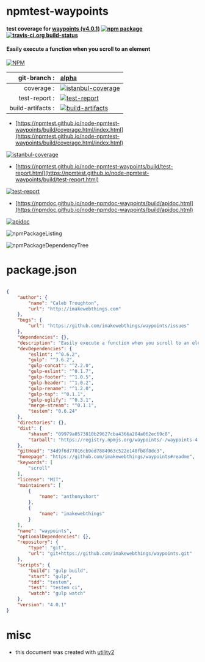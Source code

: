 # npmtest-waypoints

#### test coverage for  [waypoints (v4.0.1)](https://github.com/imakewebthings/waypoints#readme)  [![npm package](https://img.shields.io/npm/v/npmtest-waypoints.svg?style=flat-square)](https://www.npmjs.org/package/npmtest-waypoints) [![travis-ci.org build-status](https://api.travis-ci.org/npmtest/node-npmtest-waypoints.svg)](https://travis-ci.org/npmtest/node-npmtest-waypoints)

#### Easily execute a function when you scroll to an element

[![NPM](https://nodei.co/npm/waypoints.png?downloads=true&downloadRank=true&stars=true)](https://www.npmjs.com/package/waypoints)

| git-branch : | [alpha](https://github.com/npmtest/node-npmtest-waypoints/tree/alpha)|
|--:|:--|
| coverage : | [![istanbul-coverage](https://npmtest.github.io/node-npmtest-waypoints/build/coverage.badge.svg)](https://npmtest.github.io/node-npmtest-waypoints/build/coverage.html/index.html)|
| test-report : | [![test-report](https://npmtest.github.io/node-npmtest-waypoints/build/test-report.badge.svg)](https://npmtest.github.io/node-npmtest-waypoints/build/test-report.html)|
| build-artifacts : | [![build-artifacts](https://npmtest.github.io/node-npmtest-waypoints/glyphicons_144_folder_open.png)](https://github.com/npmtest/node-npmtest-waypoints/tree/gh-pages/build)|

- [https://npmtest.github.io/node-npmtest-waypoints/build/coverage.html/index.html](https://npmtest.github.io/node-npmtest-waypoints/build/coverage.html/index.html)

[![istanbul-coverage](https://npmtest.github.io/node-npmtest-waypoints/build/screenCapture.buildCi.browser.%252Ftmp%252Fbuild%252Fcoverage.lib.html.png)](https://npmtest.github.io/node-npmtest-waypoints/build/coverage.html/index.html)

- [https://npmtest.github.io/node-npmtest-waypoints/build/test-report.html](https://npmtest.github.io/node-npmtest-waypoints/build/test-report.html)

[![test-report](https://npmtest.github.io/node-npmtest-waypoints/build/screenCapture.buildCi.browser.%252Ftmp%252Fbuild%252Ftest-report.html.png)](https://npmtest.github.io/node-npmtest-waypoints/build/test-report.html)

- [https://npmdoc.github.io/node-npmdoc-waypoints/build/apidoc.html](https://npmdoc.github.io/node-npmdoc-waypoints/build/apidoc.html)

[![apidoc](https://npmdoc.github.io/node-npmdoc-waypoints/build/screenCapture.buildCi.browser.%252Ftmp%252Fbuild%252Fapidoc.html.png)](https://npmdoc.github.io/node-npmdoc-waypoints/build/apidoc.html)

![npmPackageListing](https://npmtest.github.io/node-npmtest-waypoints/build/screenCapture.npmPackageListing.svg)

![npmPackageDependencyTree](https://npmtest.github.io/node-npmtest-waypoints/build/screenCapture.npmPackageDependencyTree.svg)



# package.json

```json

{
    "author": {
        "name": "Caleb Troughton",
        "url": "http://imakewebthings.com"
    },
    "bugs": {
        "url": "https://github.com/imakewebthings/waypoints/issues"
    },
    "dependencies": {},
    "description": "Easily execute a function when you scroll to an element",
    "devDependencies": {
        "eslint": "^0.6.2",
        "gulp": "^3.6.2",
        "gulp-concat": "^2.2.0",
        "gulp-eslint": "^0.1.7",
        "gulp-footer": "^1.0.5",
        "gulp-header": "^1.0.2",
        "gulp-rename": "^1.2.0",
        "gulp-tap": "^0.1.1",
        "gulp-uglify": "^0.3.1",
        "merge-stream": "^0.1.1",
        "testem": "0.6.24"
    },
    "directories": {},
    "dist": {
        "shasum": "09979a0573810b29627cba4366a284a062ec69c8",
        "tarball": "https://registry.npmjs.org/waypoints/-/waypoints-4.0.1.tgz"
    },
    "gitHead": "34d9f6d77016cb9ed7884963c522e140fb8f8dc3",
    "homepage": "https://github.com/imakewebthings/waypoints#readme",
    "keywords": [
        "scroll"
    ],
    "license": "MIT",
    "maintainers": [
        {
            "name": "anthonyshort"
        },
        {
            "name": "imakewebthings"
        }
    ],
    "name": "waypoints",
    "optionalDependencies": {},
    "repository": {
        "type": "git",
        "url": "git+https://github.com/imakewebthings/waypoints.git"
    },
    "scripts": {
        "build": "gulp build",
        "start": "gulp",
        "tdd": "testem",
        "test": "testem ci",
        "watch": "gulp watch"
    },
    "version": "4.0.1"
}
```



# misc
- this document was created with [utility2](https://github.com/kaizhu256/node-utility2)
